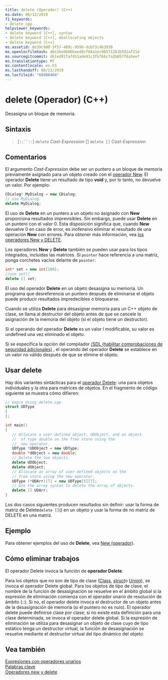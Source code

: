 ```yaml
---
title: delete (Operador) (C++)
ms.date: 08/12/2019
f1_keywords:
- delete_cpp
helpviewer_keywords:
- delete keyword [C++], syntax
- delete keyword [C++], deallocating objects
- delete keyword [C++]
ms.assetid: de39c900-3f57-489c-9598-dcb73c4b3930
ms.openlocfilehash: d6e1be0b06beed8cf68a1ec90571281b592af21d
ms.sourcegitcommit: db1ed91fa7451ade91c3fb76bc7a2b857f8a5eef
ms.translationtype: MT
ms.contentlocale: es-ES
ms.lasthandoff: 08/13/2019
ms.locfileid: "68980460"
---
```

# <a name="delete-operator-c"></a>delete (Operador) (C++)

Desasigna un bloque de memoria.

## <a name="syntax"></a>Sintaxis

> [`::``::`] `delete` *Cast-Expression* [] `delete []` *Cast-Expression*

## <a name="remarks"></a>Comentarios

El argumento *Cast-Expression* debe ser un puntero a un bloque de memoria previamente asignado para un objeto creado con el [operador New](../cpp/new-operator-cpp.md). El operador **Delete** tiene un resultado de tipo **void** y, por lo tanto, no devuelve un valor. Por ejemplo:

```cpp
CDialog* MyDialog = new CDialog;
// use MyDialog
delete MyDialog;
```

El uso de **Delete** en un puntero a un objeto no asignado con **New** proporciona resultados imprevisibles. Sin embargo, puede usar **Delete** en un puntero con el valor 0. Esta disposición significa que, cuando **New** devuelve 0 en caso de error, es inofensivo eliminar el resultado de una operación **New** con errores. Para obtener más información, vea [los operadores New y DELETE](../cpp/new-and-delete-operators.md).

Los operadores **New** y **Delete** también se pueden usar para los tipos integrados, incluidas las matrices. Si `pointer` hace referencia a una matriz, ponga corchetes vacíos delante de `pointer`:

```cpp
int* set = new int[100];
//use set[]
delete [] set;
```

El uso del operador **Delete** en un objeto desasigna su memoria. Un programa que desreferencia un puntero después de eliminarse el objeto puede producir resultados impredecibles o bloquearse.

Cuando se utiliza **Delete** para desasignar memoria para un C++ objeto de clase, se llama al destructor del objeto antes de que se cancele la asignación de la memoria del objeto (si el objeto tiene un destructor).

Si el operando del operador **Delete** es un valor l modificable, su valor es undefined una vez eliminado el objeto.

Si se especifica la opción del compilador [/SDL (habilitar comprobaciones de seguridad adicionales)](/cpp/build/reference/sdl-enable-additional-security-checks) , el operando del operador **Delete** se establece en un valor no válido después de que se elimine el objeto.

## <a name="using-delete"></a>Usar delete

Hay dos variantes sintácticas para el [operador Delete](../cpp/delete-operator-cpp.md): una para objetos individuales y la otra para matrices de objetos. En el fragmento de código siguiente se muestra cómo difieren:

```cpp
// expre_Using_delete.cpp
struct UDType
{
};

int main()
{
   // Allocate a user-defined object, UDObject, and an object
   //  of type double on the free store using the
   //  new operator.
   UDType *UDObject = new UDType;
   double *dObject = new double;
   // Delete the two objects.
   delete UDObject;
   delete dObject;
   // Allocate an array of user-defined objects on the
   // free store using the new operator.
   UDType (*UDArr)[7] = new UDType[5][7];
   // Use the array syntax to delete the array of objects.
   delete [] UDArr;
}
```

Los dos casos siguientes producen resultados sin definir: usar la forma de matriz de Delete`delete []`() en un objeto y usar la forma de no matriz de DELETE en una matriz.

## <a name="example"></a>Ejemplo

Para obtener ejemplos del uso de **Delete**, vea [New (operador](../cpp/new-operator-cpp.md)).

## <a name="how-delete-works"></a>Cómo eliminar trabajos

El operador Delete invoca la función de **operador Delete**.

Para los objetos que no son de tipo de clase ([Class](../cpp/class-cpp.md), [struct](../cpp/struct-cpp.md)o [Union](../cpp/unions.md)), se invoca el operador Delete global. Para los objetos de tipo de clase, el nombre de la función de desasignación se resuelve en el ámbito global si la expresión de eliminación comienza con el operador unario de resolución de ámbito (::). Si no, el operador delete invoca el destructor de un objeto antes de la desasignación de memoria (si el puntero no es nulo). El operador delete puede definirse clase por clase; si no existe esta definición para una clase determinada, se invoca el operador delete global. Si la expresión de eliminación se utiliza para desasignar un objeto de clase cuyo de tipo estático tenga un destructor virtual, la función de desasignación se resuelve mediante el destructor virtual del tipo dinámico del objeto.

## <a name="see-also"></a>Vea también

[Expresiones con operadores unarios](../cpp/expressions-with-unary-operators.md)<br/>
[Palabras clave](../cpp/keywords-cpp.md)<br/>
[Operadores new y delete](../cpp/new-and-delete-operators.md)